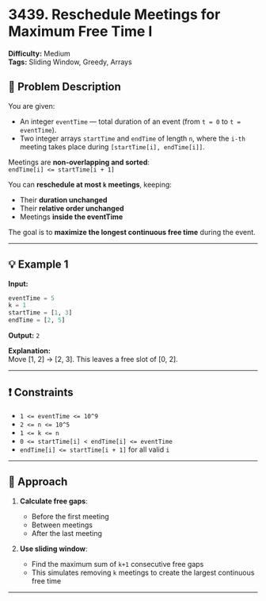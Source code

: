 # 3439. Reschedule Meetings for Maximum Free Time I

**Difficulty:** Medium  
**Tags:** Sliding Window, Greedy, Arrays

## 🧩 Problem Description

You are given:
- An integer `eventTime` — total duration of an event (from `t = 0` to `t = eventTime`).
- Two integer arrays `startTime` and `endTime` of length `n`, where the `i-th` meeting takes place during `[startTime[i], endTime[i]]`.

Meetings are **non-overlapping and sorted**:  
`endTime[i] <= startTime[i + 1]`

You can **reschedule at most `k` meetings**, keeping:
- Their **duration unchanged**
- Their **relative order unchanged**
- Meetings **inside the eventTime**

The goal is to **maximize the longest continuous free time** during the event.

---

## 💡 Example 1

**Input:**
```python
eventTime = 5
k = 1
startTime = [1, 3]
endTime = [2, 5]
```

**Output:** `2`

**Explanation:**  
Move [1, 2] → [2, 3]. This leaves a free slot of [0, 2].

---
## ❗ Constraints

- `1 <= eventTime <= 10^9`
- `2 <= n <= 10^5`
- `1 <= k <= n`
- `0 <= startTime[i] < endTime[i] <= eventTime`
- `endTime[i] <= startTime[i + 1]` for all valid `i`

---

## 🧠 Approach

1. **Calculate free gaps**:
   - Before the first meeting
   - Between meetings
   - After the last meeting

2. **Use sliding window**:
   - Find the maximum sum of `k+1` consecutive free gaps
   - This simulates removing `k` meetings to create the largest continuous free time

---
